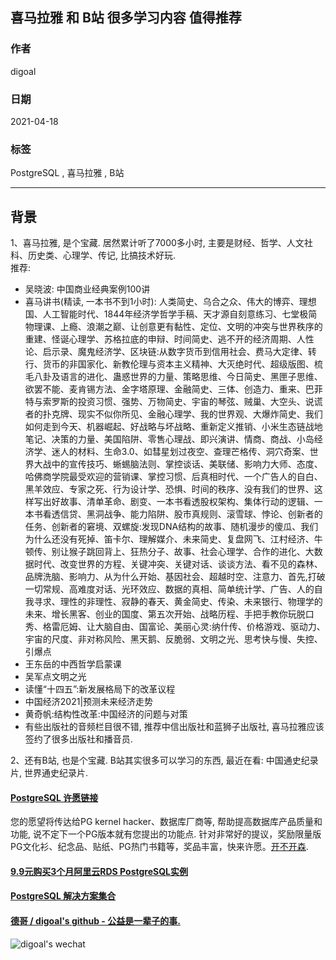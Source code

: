 ## 喜马拉雅 和 B站 很多学习内容 值得推荐    
  
### 作者  
digoal  
  
### 日期  
2021-04-18   
  
### 标签  
PostgreSQL , 喜马拉雅 , B站   
  
----  
  
## 背景  
  
1、喜马拉雅, 是个宝藏. 居然累计听了7000多小时, 主要是财经、哲学、人文社科、历史类、心理学、传记, 比搞技术好玩.     
推荐:     
- 吴晓波: 中国商业经典案例100讲    
- 喜马讲书(精读, 一本书不到1小时): 人类简史、乌合之众、伟大的博弈、理想国、人工智能时代、1844年经济学哲学手稿、天才源自刻意练习、七堂极简物理课、上瘾、浪潮之巅、让创意更有黏性、定位、文明的冲突与世界秩序的重建、怪诞心理学、苏格拉底的申辩、时间简史、逃不开的经济周期、人性论、启示录、魔鬼经济学、区块链:从数字货币到信用社会、费马大定律、转行、货币的非国家化、新教伦理与资本主义精神、大灭绝时代、超级版图、梳毛八卦及语言的进化、蛊惑世界的力量、策略思维、今日简史、黑匣子思维、欲罢不能、麦肯锡方法、金字塔原理、金融简史、三体、创造力、重来、巴菲特与索罗斯的投资习惯、强势、万物简史、宇宙的琴弦、贼巢、大空头、说谎者的扑克牌、现实不似你所见、金融心理学、我的世界观、大爆炸简史、我们如何走到今天、机器崛起、好战略与坏战略、重新定义推销、小米生态链战地笔记、决策的力量、美国陷阱、零售心理战、即兴演讲、情商、商战、小岛经济学、迷人的材料、生命3.0、如彗星划过夜空、查理芒格传、洞穴奇案、世界大战中的宣传技巧、蜥蜴脑法则、掌控谈话、美联储、影响力大师、态度、哈佛商学院最受欢迎的营销课、掌控习惯、后真相时代、一个广告人的自白、黑羊效应、专家之死、行为设计学、恐惧、时间的秩序、没有我们的世界、这样写出好故事、清单革命、剧变、一本书看透股权架构、集体行动的逻辑、一本书看透信贷、黑洞战争、能力陷阱、股市真规则、滚雪球、悖论、创新者的任务、创新者的窘境、双螺旋:发现DNA结构的故事、随机漫步的傻瓜、我们为什么还没有死掉、笛卡尔、理解媒介、未来简史、复盘网飞、江村经济、牛顿传、别让猴子跳回背上、狂热分子、故事、社会心理学、合作的进化、大数据时代、改变世界的方程、关键冲突、关键对话、谈谈方法、看不见的森林、品牌洗脑、影响力、从为什么开始、基因社会、超越时空、注意力、首先,打破一切常规、高难度对话、光环效应、数据的真相、简单统计学、广告、人的自我寻求、理性的非理性、寂静的春天、黄金简史、传染、未来银行、物理学的未来、增长黑客、创业的国度、第五次开始、战略历程、手把手教你玩脱口秀、格雷厄姆、让大脑自由、国富论、美丽心灵:纳什传、价格游戏、驱动力、宇宙的尺度、非对称风险、黑天鹅、反脆弱、文明之光、思考快与慢、失控、引爆点    
- 王东岳的中西哲学启蒙课    
- 吴军点文明之光    
- 读懂“十四五”:新发展格局下的改革议程    
- 中国经济2021|预测未来经济走势    
- 黄奇帆:结构性改革:中国经济的问题与对策    
- 有些出版社的音频栏目很不错, 推荐中信出版社和蓝狮子出版社, 喜马拉雅应该签约了很多出版社和播音员.    
  
    
2、还有B站, 也是个宝藏. B站其实很多可以学习的东西, 最近在看: 中国通史纪录片, 世界通史纪录片.     
  
  
#### [PostgreSQL 许愿链接](https://github.com/digoal/blog/issues/76 "269ac3d1c492e938c0191101c7238216")
您的愿望将传达给PG kernel hacker、数据库厂商等, 帮助提高数据库产品质量和功能, 说不定下一个PG版本就有您提出的功能点. 针对非常好的提议，奖励限量版PG文化衫、纪念品、贴纸、PG热门书籍等，奖品丰富，快来许愿。[开不开森](https://github.com/digoal/blog/issues/76 "269ac3d1c492e938c0191101c7238216").  
  
  
#### [9.9元购买3个月阿里云RDS PostgreSQL实例](https://www.aliyun.com/database/postgresqlactivity "57258f76c37864c6e6d23383d05714ea")
  
  
#### [PostgreSQL 解决方案集合](https://yq.aliyun.com/topic/118 "40cff096e9ed7122c512b35d8561d9c8")
  
  
#### [德哥 / digoal's github - 公益是一辈子的事.](https://github.com/digoal/blog/blob/master/README.md "22709685feb7cab07d30f30387f0a9ae")
  
  
![digoal's wechat](../pic/digoal_weixin.jpg "f7ad92eeba24523fd47a6e1a0e691b59")
  
